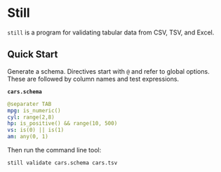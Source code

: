# Still

`still` is a program for validating tabular data from CSV, TSV, and Excel.

## Quick Start

Generate a schema. Directives start with `@` and refer to global options. These are followed by column names and test expressions.

__`cars.schema`__

```yaml
@separater TAB
mpg: is_numeric()
cyl: range(2,8)
hp: is_positive() && range(10, 500)
vs: is(0) || is(1)
am: any(0, 1)
```

Then run the command line tool:

```bash
still validate cars.schema cars.tsv
```
